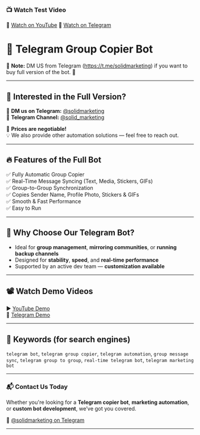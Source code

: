 ### 📺 Watch Test Video

🔹 [Watch on YouTube](https://youtu.be/TNAu-isyy24)
🔹 [Watch on Telegram](https://t.me/solid_marketing/64)


# 🤖 Telegram Group Copier Bot

🚨 **Note:** DM US from Telegram (https://t.me/solidmarketing) if you want to buy full version of the bot. 💬

---

## 💼 Interested in the Full Version?

💬 **DM us on Telegram:** [@solidmarketing](https://t.me/solidmarketing)  
📢 **Telegram Channel:** [@solid_marketing](https://t.me/solid_marketing)

🛒 **Prices are negotiable!**  
💡 We also provide other automation solutions — feel free to reach out.

---

## 🔥 Features of the Full Bot

✅ Fully Automatic Group Copier  
✅ Real-Time Message Syncing (Text, Media, Stickers, GIFs)  
✅ Group-to-Group Synchronization  
✅ Copies Sender Name, Profile Photo, Stickers & GIFs  
✅ Smooth & Fast Performance  
✅ Easy to Run

---

## 📌 Why Choose Our Telegram Bot?

- Ideal for **group management**, **mirroring communities**, or **running backup channels**
- Designed for **stability**, **speed**, and **real-time performance**
- Supported by an active dev team — **customization available**

---

## 📽️ Watch Demo Videos

▶️ [YouTube Demo](https://youtu.be/TNAu-isyy24)  
📲 [Telegram Demo](https://t.me/YOUR_CHANNEL_OR_VIDEO_LINK)

---

## 🧠 Keywords (for search engines)
`telegram bot`, `telegram group copier`, `telegram automation`, `group message sync`, `telegram group to group`, `real-time telegram bot`, `telegram marketing bot`

---

### 📬 Contact Us Today  
Whether you're looking for a **Telegram copier bot**, **marketing automation**, or **custom bot development**, we’ve got you covered.

🔗 [@solidmarketing on Telegram](https://t.me/solidmarketing)

---


